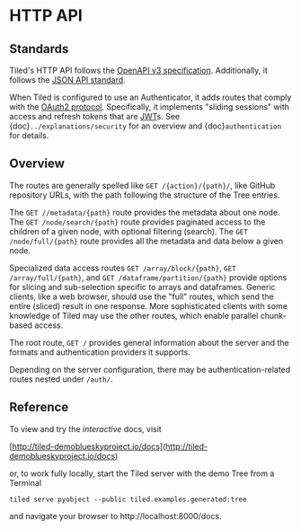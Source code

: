 # HTTP API

## Standards

Tiled's HTTP API follows the
[OpenAPI v3 specification](https://swagger.io/specification/).
Additionally, it follows the [JSON API standard](https://jsonapi.org/).

When Tiled is configured to use an Authenticator, it adds routes that
comply with the [OAuth2 protocol](https://oauth.net/2/). Specifically,
it implements "sliding sessions" with access and refresh tokens that are
[JWT](https://jwt.io/)s. See {doc}`../explanations/security` for an overview
and {doc}`authentication` for details.

## Overview

The routes are generally spelled like ``GET /{action}/{path}/``, like GitHub
repository URLs, with the path following the structure of the Tree
entries.

The ``GET //metadata/{path}`` route provides the metadata about one node.
The ``GET /node/search/{path}`` route provides paginated access to the children of
a given node, with optional filtering (search). The ``GET /node/full/{path}`` route
provides all the metadata and data below a given node.

Specialized data access routes ``GET /array/block/{path}``, ``GET /array/full/{path}``,
and ``GET /dataframe/partition/{path}`` provide options for slicing and sub-selection
specific to arrays and dataframes. Generic clients, like a web browser,
should use the "full" routes, which send the entire (sliced) result in one
response. More sophisticated clients with some knowledge of Tiled may use the
other routes, which enable parallel chunk-based access.

The root route, `GET /` provides general information about the server and the formats
and authentication providers it supports.

Depending on the server configuration, there may be authentication-related routes
nested under `/auth/`.

## Reference

To view and try the *interactive* docs, visit

[http://tiled-demoblueskyproject.io/docs](http://tiled-demoblueskyproject.io/docs)

or, to work fully locally, start the Tiled server with the demo
Tree from a Terminal

```
tiled serve pyobject --public tiled.examples.generated:tree
```

and navigate your browser to http://localhost:8000/docs.
